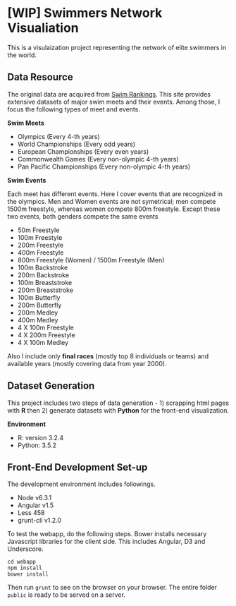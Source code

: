 # [WIP] Swimmers Network Visualiation

This is a visulaization project representing the network of elite swimmers in the world. 

## Data Resource

The original data are acquired from [Swim Rankings](https://www.swimrankings.net). This site provides extensive datasets of major swim meets and their events. Among those, I focus the following types of meet and events.

**Swim Meets**

* Olympics (Every 4-th years)
* World Championships (Every odd years)
* European Championships (Every even years)
* Commonwealth Games (Every non-olympic 4-th years)
* Pan Pacific Championships (Every non-olympic 4-th years)

**Swim Events**

Each meet has different events. Here I cover events that are recognized in the olympics. Men and Women events are not symetrical; men compete 1500m freestyle, whereas women compete 800m freestyle. Except these two events, both genders compete the same events

* 50m Freestyle
* 100m Freestyle
* 200m Freestyle
* 400m Freestyle
* 800m Freestyle (Women) / 1500m Freestyle (Men)
* 100m Backstroke
* 200m Backstroke
* 100m Breaststroke
* 200m Breaststroke
* 100m Butterfly
* 200m Butterfly
* 200m Medley
* 400m Medley
* 4 X 100m Freestyle
* 4 X 200m Freestyle
* 4 X 100m Medley

Also I include only **final races** (mostly top 8 individuals or teams) and available years (mostly covering data from year 2000).

## Dataset Generation

This project includes two steps of data generation - 1) scrapping html pages with **R** then 2) generate datasets with **Python** for the front-end visualization.

**Environment**

*  R: version 3.2.4
*  Python: 3.5.2

## Front-End Development Set-up

The development environment includes followings.

* Node v6.3.1
* Angular v1.5
* Less 458
* grunt-cli v1.2.0

To test the webapp, do the following steps. Bower installs necessary Javascript libraries for the client side. This includes Angular, D3 and Underscore. 

```
cd webapp
npm install
bower install 
```

Then run ```grunt``` to see on the browser on your browser. The entire folder ```public``` is ready to be served on a server.

 

